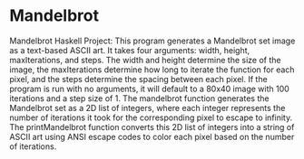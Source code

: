# Mandelbrot
Mandelbrot Haskell Project:
This program generates a Mandelbrot set image as a text-based ASCII art. It takes four arguments: width, height, maxIterations, and steps. The width and height determine the size of the image, the maxIterations determine how long to iterate the function for each pixel, and the steps determine the spacing between each pixel. If the program is run with no arguments, it will default to a 80x40 image with 100 iterations and a step size of 1.
The mandelbrot function generates the Mandelbrot set as a 2D list of integers, where each integer represents the number of iterations it took for the corresponding pixel to escape to infinity. The printMandelbrot function converts this 2D list of integers into a string of ASCII art using ANSI escape codes to color each pixel based on the number of iterations.
